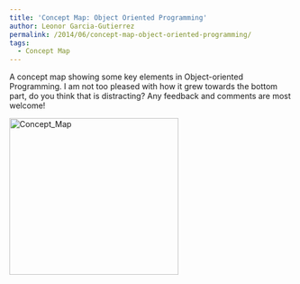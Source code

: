 ```yaml
---
title: 'Concept Map: Object Oriented Programming'
author: Leonor Garcia-Gutierrez
permalink: /2014/06/concept-map-object-oriented-programming/
tags:
  - Concept Map
---
```

A concept map showing some key elements in Object-oriented Programming. I am not too pleased with how it grew towards the bottom part, do you think that is distracting? Any feedback and comments are most welcome!

[<img class="alignnone size-medium wp-image-7656" alt="Concept_Map" src="http://teaching.software-carpentry.org/wp-content/uploads/2014/06/Concept_Map-300x278.png" width="300" height="278" />][1]

 [1]: http://teaching.software-carpentry.org/wp-content/uploads/2014/06/Concept_Map.png
